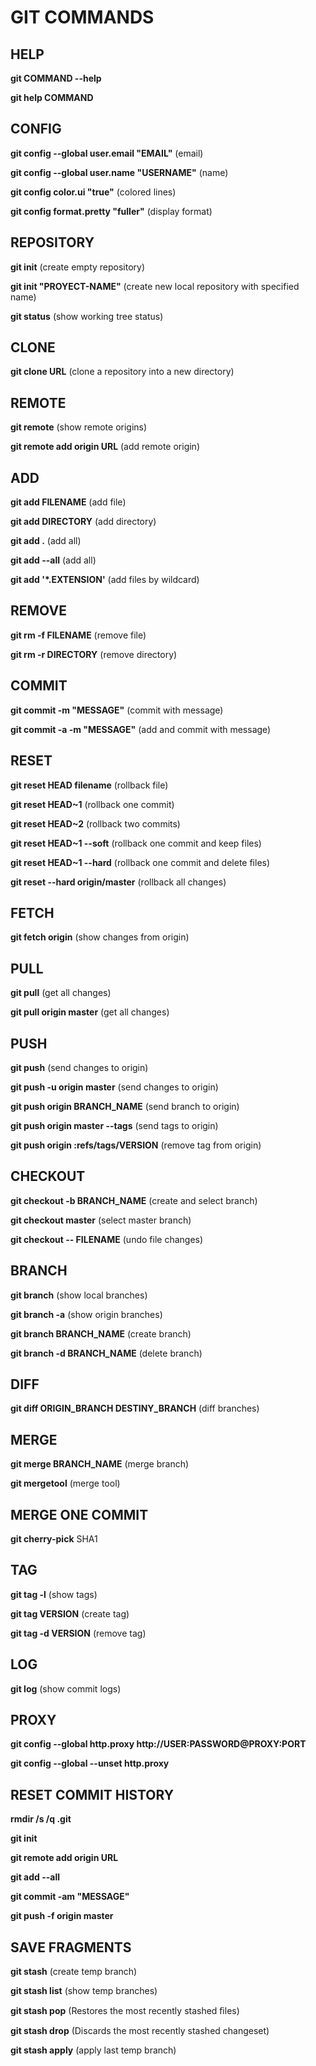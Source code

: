 # **GIT COMMANDS**

## **HELP**

**git COMMAND --help**

**git help COMMAND**

## **CONFIG**

**git config --global user.email "EMAIL"** (email)

**git config --global user.name "USERNAME"** (name)

**git config color.ui "true"** (colored lines)

**git config format.pretty "fuller"** (display format)

## **REPOSITORY**

**git init** (create empty repository)

**git init "PROYECT-NAME"** (create new local repository with specified name)

**git status** (show working tree status)

## **CLONE**

**git clone URL** (clone a repository into a new directory)

## **REMOTE**

**git remote** (show remote origins)

**git remote add origin URL** (add remote origin)

## **ADD**

**git add FILENAME** (add file)

**git add DIRECTORY** (add directory)

**git add .** (add all)

**git add --all** (add all)

**git add '\*.EXTENSION'** (add files by wildcard)

## **REMOVE**

**git rm -f FILENAME** (remove file)

**git rm -r DIRECTORY** (remove directory)

## **COMMIT**

**git commit -m "MESSAGE"** (commit with message)

**git commit -a -m "MESSAGE"** (add and commit with message)

## **RESET**

**git reset HEAD filename** (rollback file)

**git reset HEAD~1** (rollback one commit)

**git reset HEAD~2** (rollback two commits)

**git reset HEAD~1 --soft** (rollback one commit and keep files)

**git reset HEAD~1 --hard** (rollback one commit and delete files)

**git reset --hard origin/master** (rollback all changes)

## **FETCH**

**git fetch origin** (show changes from origin)

## **PULL**

**git pull** (get all changes)

**git pull origin master** (get all changes)

## **PUSH**

**git push** (send changes to origin)

**git push -u origin master** (send changes to origin)

**git push origin BRANCH_NAME** (send branch to origin)

**git push origin master --tags** (send tags to origin)

**git push origin :refs/tags/VERSION** (remove tag from origin)

## **CHECKOUT**

**git checkout -b BRANCH_NAME** (create and select branch)

**git checkout master** (select master branch)

**git checkout -- FILENAME** (undo file changes)

## **BRANCH**

**git branch** (show local branches)

**git branch -a** (show origin branches)

**git branch BRANCH_NAME** (create branch)

**git branch -d BRANCH_NAME** (delete branch)

## **DIFF**

**git diff ORIGIN_BRANCH DESTINY_BRANCH** (diff branches)

## **MERGE**

**git merge BRANCH_NAME** (merge branch)

**git mergetool** (merge tool)

## **MERGE ONE COMMIT**

**git cherry-pick** SHA1

## **TAG**

**git tag -l** (show tags)

**git tag VERSION** (create tag)

**git tag -d VERSION** (remove tag)

## **LOG**

**git log** (show commit logs)

## **PROXY**

**git config --global http.proxy http://USER:PASSWORD@PROXY:PORT**

**git config --global --unset http.proxy**

## **RESET COMMIT HISTORY**

**rmdir /s /q .git**

**git init**

**git remote add origin URL**

**git add --all**

**git commit -am "MESSAGE"**

**git push -f origin master**

## **SAVE FRAGMENTS**

**git stash** (create temp branch)

**git stash list** (show temp branches)

**git stash pop** (Restores the most recently stashed ﬁles)

**git stash drop** (Discards the most recently stashed changeset)

**git stash apply** (apply last temp branch)

